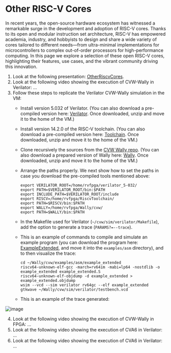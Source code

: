 # Other RISC-V Cores

In recent years, the open-source hardware ecosystem has witnessed a remarkable surge in the development and adoption of RISC-V cores. Thanks to its open and modular instruction set architecture, RISC-V has empowered academia, industry, and hobbyists to design and share a wide variety of cores tailored to different needs—from ultra-minimal implementations for microcontrollers to complex out-of-order processors for high-performance computing. In this page we explore a selection of these open RISC-V cores, highlighting their features, use cases, and the vibrant community driving this innovation.

1. Look at the following presentation: [OtherRiscvCores](https://drive.google.com/file/d/1N_pWZ8oRKA0aUdZg2EKY66rlhnqzTMtF/view?usp=sharing).
2. Look at the following video showing the execution of CVW-Wally in Verilator: ...
3. Follow these steps to replicate the Verilator CVW-Wally simulation in the VM:
    * Install version 5.032 of Verilator. (You can also download a pre-compiled version here: [Verilator](https://ucomplutense-my.sharepoint.com/:u:/g/personal/dani02_ucm_es/EQpVNYBVJU1Loxn6iQGpHOABhR8v2-vyy88wdoDhW6lK6w?e=EnotZD). Once downloaded, unzip and move it to the home of the VM.)
    * Install version 14.2.0 of the RISC-V toolchain. (You can also download a pre-compiled version here: [Toolchain](https://ucomplutense-my.sharepoint.com/:u:/g/personal/dani02_ucm_es/EWcHZ40cZQtNtRncy7UWnIgBIi7chrEkSuS_IhD6Z4KkVw?e=Sgd3jE). Once downloaded, unzip and move it to the home of the VM.)
    * Clone recursively the sources from the [CVW Wally repo](https://github.com/openhwgroup/cvw). (You can also download a prepared version of Wally here: [Wally](https://ucomplutense-my.sharepoint.com/:u:/g/personal/dani02_ucm_es/EYY6Vou-SONEj9FqHHnBZ44BT5nQaA02E27KNKz-nXCeKg?e=5lOg5A). Once downloaded, unzip and move it to the home of the VM.)
    * Arrange the paths properly. We next show how to set the paths in case you download the pre-compiled tools mentioned above:

       ```
       export VERILATOR_ROOT=/home/rvfpga/verilator_5-032/
       export PATH=$VERILATOR_ROOT/bin:$PATH
       export INCLUDE_PATH=$VERILATOR_ROOT/include
       export RISCV=/home/rvfpga/RiscvToolchain/
       export PATH=$RISCV/bin:$PATH
       export WALLY=/home/rvfpga/Wally/cvw/
       export PATH=$WALLY/bin:$PATH
       ```

    * In the Makefile used for Verilator (```~/cvw/sim/verilator/Makefile```), add the option to generate a trace (```PARAMS?=--trace```).
    * This is an example of commands to compile and simulate an example program (you can download the program here: [ExampleExtended](https://drive.google.com/file/d/1Uw06q4ee5MpxFQbyur60pgeGmBbOzFaC/view?usp=sharing), and move it into the ```examples/asm``` directory), and to then visualize the trace:

       ```
       cd ~/Wally/cvw/examples/asm/example_extended
       riscv64-unknown-elf-gcc -march=rv64im -mabi=lp64 -nostdlib -o example_extended example_extended.S
       riscv64-unknown-elf-objdump -d example_extended > example_extended.objdump
       wsim --vcd --sim verilator rv64gc --elf example_extended
       gtkwave ~/Wally/cvw/sim/verilator/testbench.vcd
       ```

    * This is an example of the trace generated:

![image](https://github.com/user-attachments/assets/51e0e026-6e9b-4f45-82dd-fb757ba7f505)
    

4. Look at the following video showing the execution of CVW-Wally in FPGA: ...
5. Look at the following video showing the execution of CVA6 in Verilator: ...
6. Look at the following video showing the execution of CVA6 in Verilator: ...
